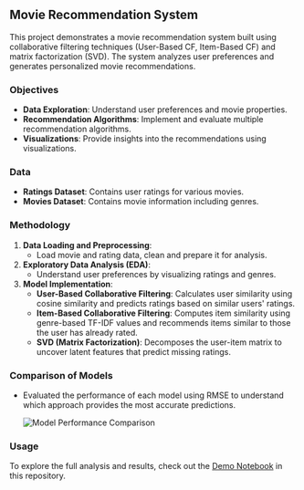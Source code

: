## Movie Recommendation System

This project demonstrates a movie recommendation system built using collaborative filtering techniques (User-Based CF, Item-Based CF) and matrix factorization (SVD). The system analyzes user preferences and generates personalized movie recommendations.

### Objectives

- **Data Exploration**: Understand user preferences and movie properties.
- **Recommendation Algorithms**: Implement and evaluate multiple recommendation algorithms.
- **Visualizations**: Provide insights into the recommendations using visualizations.

### Data

- **Ratings Dataset**: Contains user ratings for various movies.
- **Movies Dataset**: Contains movie information including genres.

### Methodology

1. **Data Loading and Preprocessing**: 
   - Load movie and rating data, clean and prepare it for analysis.
2. **Exploratory Data Analysis (EDA)**:
   - Understand user preferences by visualizing ratings and genres.
3. **Model Implementation**:
   - **User-Based Collaborative Filtering**: Calculates user similarity using cosine similarity and predicts ratings based on similar users' ratings.
   - **Item-Based Collaborative Filtering**: Computes item similarity using genre-based TF-IDF values and recommends items similar to those the user has already rated.
   - **SVD (Matrix Factorization)**: Decomposes the user-item matrix to uncover latent features that predict missing ratings.

### Comparison of Models

- Evaluated the performance of each model using RMSE to understand which approach provides the most accurate predictions.

   ![Model Performance Comparison](path/to/model_performance_comparison_screenshot.png)

### Usage

To explore the full analysis and results, check out the [Demo Notebook](path/to/demo_notebook.ipynb) in this repository.


